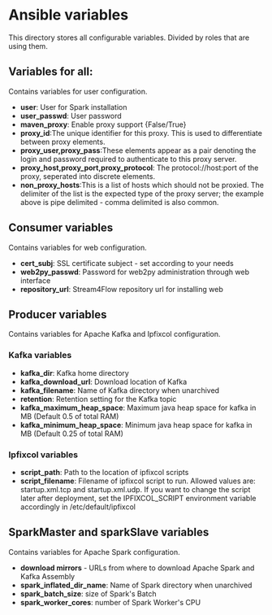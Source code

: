 # Ansible variables
This directory stores all configurable variables. Divided by roles that are using them.

## Variables for all:
Contains variables for user configuration.
- **user**: User for Spark installation
- **user_passwd**: User password
- **maven_proxy**: Enable proxy support {False/True}
- **proxy_id**:The unique identifier for this proxy. This is used to differentiate between proxy elements.
- **proxy_user,proxy_pass**:These elements appear as a pair denoting the login and password required to authenticate to this proxy server.
- **proxy_host,proxy_port,proxy_protocol**: The protocol://host:port of the proxy, seperated into discrete elements.
- **non_proxy_hosts**:This is a list of hosts which should not be proxied. The delimiter of the list is the expected type of the proxy server; the example above is pipe delimited - comma delimited is also common.

## Consumer variables
Contains variables for web configuration.
- **cert_subj**: SSL certificate subject - set according to your needs
- **web2py_passwd**: Password for web2py administration through web interface
- **repository_url**: Stream4Flow repository url for installing web

## Producer variables
Contains variables for Apache Kafka and Ipfixcol configuration.

### Kafka variables
- **kafka_dir**: Kafka home directory
- **kafka_download_url**: Download location of Kafka
- **kafka_filename**: Name of Kafka directory when unarchived
- **retention**: Retention setting for the Kafka topic
- **kafka_maximum_heap_space**: Maximum java heap space for kafka in MB (Default 0.5 of total RAM)
- **kafka_minimum_heap_space**: Minimum java heap space for kafka in MB (Default 0.25 of total RAM)

### Ipfixcol variables
- **script_path**: Path to the location of ipfixcol scripts
- **script_filename**: Filename of ipfixcol script to run. Allowed values are: startup.xml.tcp and startup.xml.udp. If you want to change the script later after deployment, set the IPFIXCOL_SCRIPT environment variable accordingly in /etc/default/ipfixcol

## SparkMaster and sparkSlave variables
Contains variables for Apache Spark configuration.
- **download mirrors** - URLs from where to download Apache Spark and Kafka Assembly
- **spark_inflated_dir_name**: Name of Spark directory when unarchived
- **spark_batch_size**: size of Spark's Batch
- **spark_worker_cores**: number of Spark Worker's CPU

